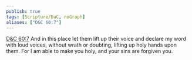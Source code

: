 ```yaml
---
publish: true
tags: [Scripture/DaC, noGraph]
aliases: ["D&C 60:7"]
---
```

[D&C 60:7](https://churchofjesuschrist.org/study/scriptures/dc-testament/dc/60?lang=eng&id=p7#p7) And in this place let them lift up their voice and declare my word with loud voices, without wrath or doubting, lifting up holy hands upon them. For I am able to make you holy, and your sins are forgiven you.
